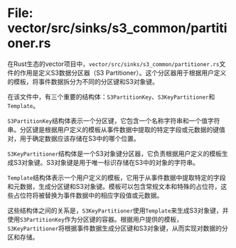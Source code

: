 # File: vector/src/sinks/s3_common/partitioner.rs

在Rust生态的vector项目中，`vector/src/sinks/s3_common/partitioner.rs`文件的作用是定义S3数据分区器（S3 Partitioner）。这个分区器用于根据用户定义的模板，将事件数据拆分为不同的分区键和S3对象键。

在该文件中，有三个重要的结构体：`S3PartitionKey`、`S3KeyPartitioner`和`Template`。

`S3PartitionKey`结构体表示一个分区键，它包含一个名称字符串和一个值字符串。分区键是根据用户定义的模板从事件数据中提取的特定字段或元数据的键值对，用于确定数据应该存储在S3中的哪个位置。

`S3KeyPartitioner`结构体是一个S3对象键分区器，它负责根据用户定义的模板生成S3对象键。S3对象键是用于唯一标识存储在S3中的对象的字符串。

`Template`结构体表示一个用户定义的模板，它用于从事件数据中提取特定的字段和元数据，生成分区键和S3对象键。模板可以包含常规文本和特殊的占位符，这些占位符将被替换为事件数据中的相应字段值或元数据。

这些结构体之间的关系是，`S3KeyPartitioner`使用`Template`来生成S3对象键，并使用`S3PartitionKey`作为分区键的容器。根据用户提供的模板，`S3KeyPartitioner`将根据事件数据生成分区键和S3对象键，从而实现对数据的分区和存储。

